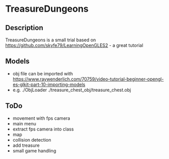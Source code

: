 # TreasureDungeons

## Description
TreasureDungeons is a small trial based on https://github.com/skyfe79/LearningOpenGLES2 - a great tutorial

## Models

* obj file can be imported with https://www.raywenderlich.com/70759/video-tutorial-beginner-opengl-es-glkit-part-10-importing-models
* e.g. ./ObjLoader ./treasure_chest_obj/treasure_chest.obj

## ToDo

* movement with fps camera
* main menu
* extract fps camera into class
* map
* collision detection
* add treasure
* small game handling

